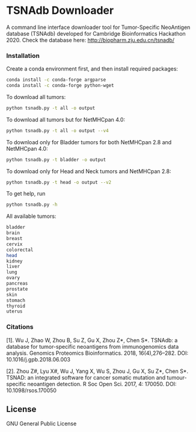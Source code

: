 # TSNAdb Downloader

A command line interface downloader tool for Tumor-Specific NeoAntigen database (TSNAdb) developed for Cambridge Bioinformatics Hackathon 2020.
Check the database here: http://biopharm.zju.edu.cn/tsnadb/


### Installation

Create a conda environment first, and then install required packages:
```sh
conda install -c conda-forge argparse
conda install -c conda-forge python-wget
```
To download all tumors:
```sh
python tsnadb.py -t all -o output
```

To download all tumors but for NetMHCpan 4.0:
```sh
python tsnadb.py -t all -o output --v4
```

To download only for Bladder tumors for both NetMHCpan 2.8 and NetMHCpan 4.0:
```sh
python tsnadb.py -t bladder -o output
```

To download only for Head and Neck tumors and NetMHCpan 2.8:
```sh
python tsnadb.py -t head -o output --v2
```

To get help, run
```sh
python tsnadb.py -h
```

All available tumors:
```sh
bladder
brain
breast
cervix
colorectal
head
kidney
liver
lung
ovary
pancreas
prostate
skin
stomach
thyroid
uterus
```

### Citations

[1]. Wu J, Zhao W, Zhou B, Su Z, Gu X, Zhou Z*, Chen S*. TSNAdb: a database for tumor-specific neoantigens from immunogenomics data analysis. Genomics  Proteomics Bioinformatics. 2018, 16(4),276–282. DOI: 10.1016/j.gpb.2018.06.003

[2]. Zhou Z#, Lyu X#, Wu J, Yang X, Wu S, Zhou J, Gu X, Su Z*, Chen S*. TSNAD: an integrated software for cancer somatic mutation and tumour-specific neoantigen detection. R Soc Open Sci. 2017, 4: 170050. DOI: 10.1098/rsos.170050 

License
----

GNU General Public License


